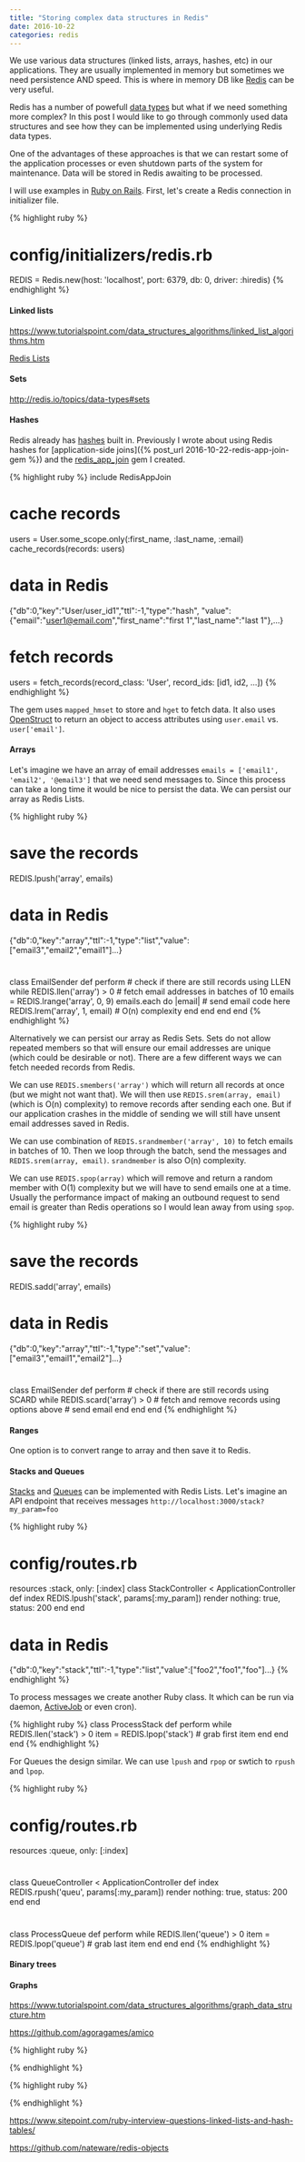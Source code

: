 ```yaml
---
title: "Storing complex data structures in Redis"
date: 2016-10-22
categories: redis
---
```


We use various data structures (linked lists, arrays, hashes, etc) in our applications.  They are usually implemented in memory but sometimes we need persistence AND speed.  This is where in memory DB like [Redis](http://redis.io/) can be very useful.  

Redis has a number of powefull [data types](http://redis.io/topics/data-types-intro) but what if we need something more complex?  In this post I would like to go through commonly used data structures and see how they can be implemented using underlying Redis data types.  

One of the advantages of these approaches is that we can restart some of the application processes or even shutdown parts of the system for maintenance.  Data will be stored in Redis awaiting to be processed.

I will use examples in [Ruby on Rails](http://rubyonrails.org/).  First, let's create a Redis connection in initializer file.  

{% highlight ruby %}
# config/initializers/redis.rb
REDIS = Redis.new(host: 'localhost', port: 6379, db: 0, driver: :hiredis)
{% endhighlight %}


#### Linked lists

https://www.tutorialspoint.com/data_structures_algorithms/linked_list_algorithms.htm

[Redis Lists](http://redis.io/topics/data-types#lists)


#### Sets

http://redis.io/topics/data-types#sets


#### Hashes

Redis already has [hashes](http://redis.io/topics/data-types#hashes) built in.  Previously I wrote about using Redis hashes for [application-side joins]({% post_url 2016-10-22-redis-app-join-gem %}) and the [redis_app_join](https://rubygems.org/gems/redis_app_join) gem I created.  

{% highlight ruby %}
include RedisAppJoin
# cache records
users = User.some_scope.only(:first_name, :last_name, :email)
cache_records(records: users)
# data in Redis
{"db":0,"key":"User/user_id1","ttl":-1,"type":"hash",
  "value":{"email":"user1@email.com","first_name":"first 1","last_name":"last 1"},...}
# fetch records
users = fetch_records(record_class: 'User', record_ids: [id1, id2, ...])
{% endhighlight %}

The gem uses `mapped_hmset` to store and `hget` to fetch data.  It also uses [OpenStruct](http://ruby-doc.org/stdlib-2.3.0/libdoc/ostruct/rdoc/OpenStruct.html) to return an object to access attributes using `user.email` vs. `user['email']`.  

#### Arrays

Let's imagine we have an array of email addresses `emails = ['email1', 'email2', '@email3']` that we need send messages to.  Since this process can take a long time it would be nice to persist the data.  We can persist our array as Redis Lists.

{% highlight ruby %}
# save the records
REDIS.lpush('array', emails)
# data in Redis
{"db":0,"key":"array","ttl":-1,"type":"list","value":["email3","email2","email1"]...}
#
class EmailSender
  def perform
    # check if there are still records using LLEN
    while REDIS.llen('array') > 0
      #	fetch email addresses in batches of 10
      emails = REDIS.lrange('array', 0, 9)
      emails.each do |email|
        # send email code here
        REDIS.lrem('array', 1, email) # O(n) complexity
      end
     end
   end
end
{% endhighlight %}

Alternatively we can persist our array as Redis Sets.  Sets do not allow repeated members so that will ensure our email addresses are unique (which could be desirable or not).  There are a few different ways we can fetch needed records from Redis.  

We can use `REDIS.smembers('array')` which will return all records at once (but we might not want that).  We will then use `REDIS.srem(array, email)` (which is O(n) complexity) to remove records after sending each one.  But if our application crashes in the middle of sending we will still have unsent email addresses saved in Redis.  

We can use combination of `REDIS.srandmember('array', 10)` to fetch emails in batches of 10.  Then we loop through the batch, send the messages and `REDIS.srem(array, email)`.  `srandmember` is also O(n) complexity.  

We can use `REDIS.spop(array)` which will remove and return a random member with O(1) complexity but we will have to send emails one at a time.  Usually the performance impact of making an outbound request to send email is greater than Redis operations so I would lean away from using `spop`.  

{% highlight ruby %}
# save the records
REDIS.sadd('array', emails)
# data in Redis
{"db":0,"key":"array","ttl":-1,"type":"set","value":["email3","email1","email2"]...}
#
class EmailSender
  def perform
    # check if there are still records using SCARD
    while REDIS.scard('array') > 0
      #	fetch and remove records using options above
      #	send email
    end
  end
end
{% endhighlight %}


#### Ranges

One option is to convert range to array and then save it to Redis.  



#### Stacks and Queues

[Stacks](https://www.tutorialspoint.com/data_structures_algorithms/stack_algorithm.htm) and [Queues](https://www.tutorialspoint.com/data_structures_algorithms/dsa_queue.htm) can be implemented with Redis Lists.  Let's imagine an API endpoint that receives messages `http://localhost:3000/stack?my_param=foo`

{% highlight ruby %}
# config/routes.rb
resources :stack, only: [:index]
class StackController < ApplicationController
  def index
    REDIS.lpush('stack', params[:my_param])
    render nothing: true, status: 200
  end
end
# data in Redis
{"db":0,"key":"stack","ttl":-1,"type":"list","value":["foo2","foo1","foo"]...}
{% endhighlight %}

To process messages we create another Ruby class.  It which can be run via daemon, [ActiveJob](http://edgeguides.rubyonrails.org/active_job_basics.html) or even cron).

{% highlight ruby %}
class ProcessStack
  def perform
    while REDIS.llen('stack') > 0
      item = REDIS.lpop('stack')	#	grab first item
    end
  end
end
{% endhighlight %}

For Queues the design similar.  We can use `lpush` and `rpop` or swtich to `rpush` and `lpop`.  

{% highlight ruby %}
# config/routes.rb
resources :queue, only: [:index]
#
class QueueController < ApplicationController
  def index
    REDIS.rpush('queu', params[:my_param])
    render nothing: true, status: 200
  end
end
#
class ProcessQueue
  def perform
    while REDIS.llen('queue') > 0
      item = REDIS.lpop('queue') #	grab last item
    end
  end
end
{% endhighlight %}


#### Binary trees


#### Graphs

https://www.tutorialspoint.com/data_structures_algorithms/graph_data_structure.htm

https://github.com/agoragames/amico


{% highlight ruby %}

{% endhighlight %}



{% highlight ruby %}

{% endhighlight %}


https://www.sitepoint.com/ruby-interview-questions-linked-lists-and-hash-tables/

https://github.com/nateware/redis-objects


